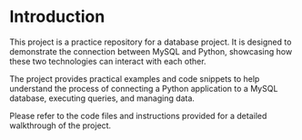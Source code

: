 
# Introduction

This project is a practice repository for a database project. It is designed to demonstrate the connection between MySQL and Python, showcasing how these two technologies can interact with each other. 

The project provides practical examples and code snippets to help understand the process of connecting a Python application to a MySQL database, executing queries, and managing data.

Please refer to the code files and instructions provided for a detailed walkthrough of the project.




[titles]:(https://www.youtube.com/watch?v=x7SwgcpACng&list=PLB5jA40tNf3tRMbTpBA0N7lfDZNLZAa9G)
